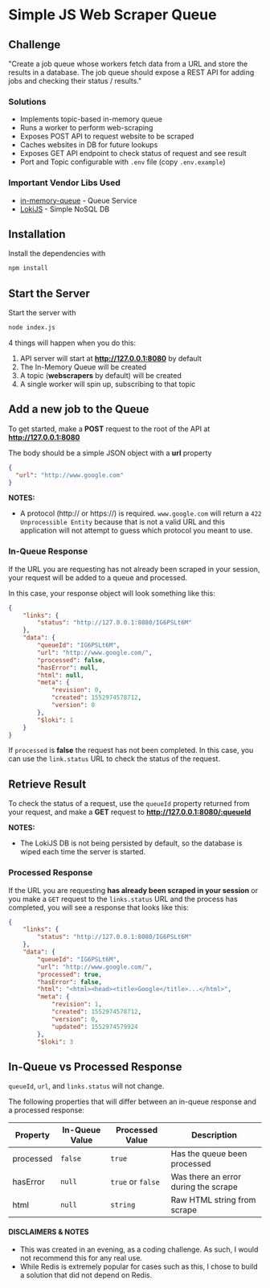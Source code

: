 # Simple JS Web Scraper Queue

## Challenge

"Create a job queue whose workers fetch data from a URL and store the results in a database. The job queue should expose a REST API for adding jobs and checking their status / results."

### Solutions

* Implements topic-based in-memory queue
* Runs a worker to perform web-scraping
* Exposes POST API to request website to be scraped
* Caches websites in DB for future lookups
* Exposes GET API endpoint to check status of request and see result
* Port and Topic configurable with `.env` file (copy  `.env.example`)

### Important Vendor Libs Used

* [in-memory-queue](https://github.com/void666/in-memory-queue#readme) - Queue Service
* [LokiJS](https://github.com/techfort/LokiJS) - Simple NoSQL DB

## Installation
Install the dependencies with
```sh
npm install
```

## Start the Server
Start the server with
```sh
node index.js
```
4 things will happen when you do this:
1. API server will start at **http://127.0.0.1:8080** by default
2. The In-Memory Queue will be created
3. A topic (**webscrapers** by default) will be created
4. A single worker will spin up, subscribing to that topic

## Add a new job to the Queue

To get started, make a **POST** request to the root of the API at **http://127.0.0.1:8080**

The body should be a simple JSON object with a **url** property
```JSON
{
  "url": "http://www.google.com"
}
```

**NOTES:**
* A protocol (http:// or https://) is required. `www.google.com` will return a `422 Unprocessible Entity` because that is not a valid URL and this application will not attempt to guess which protocol you meant to use.

### In-Queue Response

If the URL you are requesting has not already been scraped in your session, your request will be added to a queue and processed.

In this case, your response object will look something like this:

```JSON
{
    "links": {
        "status": "http://127.0.0.1:8080/IG6PSLt6M"
    },
    "data": {
        "queueId": "IG6PSLt6M",
        "url": "http://www.google.com/",
        "processed": false,
        "hasError": null,
        "html": null,
        "meta": {
            "revision": 0,
            "created": 1552974578712,
            "version": 0
        },
        "$loki": 1
    }
}
```
If `processed` is **false** the request has not been completed.  In this case, you can use the `link.status` URL to check the status of the request.

## Retrieve Result

To check the status of a request, use the `queueId` property returned from your request, and make a **GET** request to **http://127.0.0.1:8080/:queueId**

**NOTES:**
* The LokiJS DB is not being persisted by default, so the database is wiped each time the server is started.

### Processed Response

If the URL you are requesting **has already been scraped in your session** or you make a `GET` request to the `links.status` URL and the process has completed, you will see a response that looks like this:

```JSON
{
    "links": {
        "status": "http://127.0.0.1:8080/IG6PSLt6M"
    },
    "data": {
        "queueId": "IG6PSLt6M",
        "url": "http://www.google.com/",
        "processed": true,
        "hasError": false,
        "html": "<html><head><title>Google</title>...</html>",
        "meta": {
            "revision": 1,
            "created": 1552974578712,
            "version": 0,
            "updated": 1552974579924
        },
        "$loki": 3
```

## In-Queue vs Processed Response

`queueId`, `url`, and `links.status` will not change.  

The following properties that will differ between an in-queue response and a processed response:

| Property | In-Queue Value | Processed Value | Description |
| -------- | -------------- | ----------- | ------- |
| processed | `false` | `true` | Has the queue been processed |
| hasError | `null` | `true` or `false` | Was there an error during the scrape |
| html | `null` | `string` | Raw HTML string from scrape |

#### DISCLAIMERS & NOTES

* This was created in an evening, as a coding challenge. As such, I would not recommend this for any real use.
* While Redis is extremely popular for cases such as this, I chose to build a solution that did not depend on Redis.
